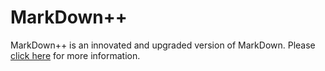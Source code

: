 # MarkDown++
MarkDown++ is an innovated and upgraded version of MarkDown. Please [click here](http://neelu.co/mdpp/ "MarkDown++ | Neelu.co") for more information.
